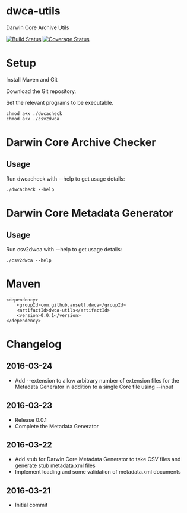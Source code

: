 # dwca-utils

Darwin Core Archive Utils

[![Build Status](https://travis-ci.org/ansell/dwca-utils.svg?branch=master)](https://travis-ci.org/ansell/dwca-utils) [![Coverage Status](https://coveralls.io/repos/ansell/dwca-utils/badge.svg?branch=master)](https://coveralls.io/r/ansell/dwca-utils?branch=master)

# Setup

Install Maven and Git

Download the Git repository.

Set the relevant programs to be executable.

    chmod a+x ./dwcacheck
    chmod a+x ./csv2dwca

# Darwin Core Archive Checker

## Usage

Run dwcacheck with --help to get usage details:

    ./dwcacheck --help

# Darwin Core Metadata Generator

## Usage

Run csv2dwca with --help to get usage details:

    ./csv2dwca --help

# Maven

    <dependency>
        <groupId>com.github.ansell.dwca</groupId>
        <artifactId>dwca-utils</artifactId>
        <version>0.0.1</version>
    </dependency>

# Changelog

## 2016-03-24
* Add --extension to allow arbitrary number of extension files for the Metadata Generator in addition to a single Core file using --input

## 2016-03-23
* Release 0.0.1
* Complete the Metadata Generator 

## 2016-03-22
* Add stub for Darwin Core Metadata Generator to take CSV files and generate stub metadata.xml files
* Implement loading and some validation of metadata.xml documents

## 2016-03-21
* Initial commit
